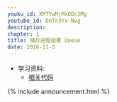```yaml
---
youku_id: XMTYwMjMxODc3Mg
youtube_id: DnTn3Yx-Nvg
description: 
chapter: 1
title: 储存进程结果 Queue
date: 2016-11-3
---
```

* 学习资料:
  * [相关代码](https://github.com/MorvanZhou/tutorials/blob/master/threadingTUT/thread4_queue.py)

{% include announcement.html %}
